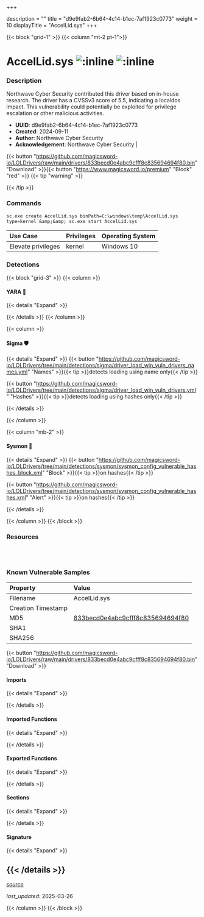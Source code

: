 +++

description = ""
title = "d9e9fab2-6b64-4c14-b1ec-7af1923c0773"
weight = 10
displayTitle = "AccelLid.sys"
+++


{{< block "grid-1" >}}
{{< column "mt-2 pt-1">}}


# AccelLid.sys ![:inline](/images/twitter_verified.png)  ![:inline](/images/elmo.gif) 

### Description

Northwave Cyber Security contributed this driver based on in-house research. The driver has a CVSSv3 score of 5.5, indicating a localdos impact. This vulnerability could potentially be exploited for privilege escalation or other malicious activities.
- **UUID**: d9e9fab2-6b64-4c14-b1ec-7af1923c0773
- **Created**: 2024-09-11
- **Author**: Northwave Cyber Security
- **Acknowledgement**: Northwave Cyber Security | [](https://twitter.com/)

{{< button "https://github.com/magicsword-io/LOLDrivers/raw/main/drivers/833becd0e4abc9cfff8c835694694f80.bin" "Download" >}}{{< button "https://www.magicsword.io/premium" "Block" "red" >}}
{{< tip "warning" >}}

{{< /tip >}}

### Commands

```
sc.exe create AccelLid.sys binPath=C:\windows\temp\AccelLid.sys type=kernel &amp;&amp; sc.exe start AccelLid.sys
```


| Use Case | Privileges | Operating System | 
|:---- | ---- | ---- |
| Elevate privileges | kernel | Windows 10 |



### Detections


{{< block "grid-3" >}}
{{< column >}}
#### YARA 🏹
{{< details "Expand" >}}

{{< /details >}}
{{< /column >}}



{{< column >}}

#### Sigma 🛡️
{{< details "Expand" >}}
{{< button "https://github.com/magicsword-io/LOLDrivers/tree/main/detections/sigma/driver_load_win_vuln_drivers_names.yml" "Names" >}}{{< tip >}}detects loading using name only{{< /tip >}} 


{{< button "https://github.com/magicsword-io/LOLDrivers/tree/main/detections/sigma/driver_load_win_vuln_drivers.yml" "Hashes" >}}{{< tip >}}detects loading using hashes only{{< /tip >}} 

{{< /details >}}

{{< /column >}}


{{< column "mb-2" >}}

#### Sysmon 🔎
{{< details "Expand" >}}
{{< button "https://github.com/magicsword-io/LOLDrivers/tree/main/detections/sysmon/sysmon_config_vulnerable_hashes_block.xml" "Block" >}}{{< tip >}}on hashes{{< /tip >}} 

{{< button "https://github.com/magicsword-io/LOLDrivers/tree/main/detections/sysmon/sysmon_config_vulnerable_hashes.xml" "Alert" >}}{{< tip >}}on hashes{{< /tip >}} 

{{< /details >}}

{{< /column >}}
{{< /block >}}


### Resources
<br>
<br>


### Known Vulnerable Samples

| Property           | Value |
|:-------------------|:------|
| Filename           | AccelLid.sys |
| Creation Timestamp           |  |
| MD5                | [833becd0e4abc9cfff8c835694694f80](https://www.virustotal.com/gui/file/833becd0e4abc9cfff8c835694694f80) |
| SHA1               | [](https://www.virustotal.com/gui/file/) |
| SHA256             | [](https://www.virustotal.com/gui/file/) |

{{< button "https://github.com/magicsword-io/LOLDrivers/raw/main/drivers/833becd0e4abc9cfff8c835694694f80.bin" "Download" >}} 


#### Imports
{{< details "Expand" >}}

{{< /details >}}
#### Imported Functions
{{< details "Expand" >}}

{{< /details >}}
#### Exported Functions
{{< details "Expand" >}}

{{< /details >}}

#### Sections
{{< details "Expand" >}}

{{< /details >}}
#### Signature
{{< details "Expand" >}}

{{< /details >}}
-----



[*source*](https://github.com/magicsword-io/LOLDrivers/tree/main/yaml/d9e9fab2-6b64-4c14-b1ec-7af1923c0773.yaml)

*last_updated:* 2025-03-26

{{< /column >}}
{{< /block >}}
